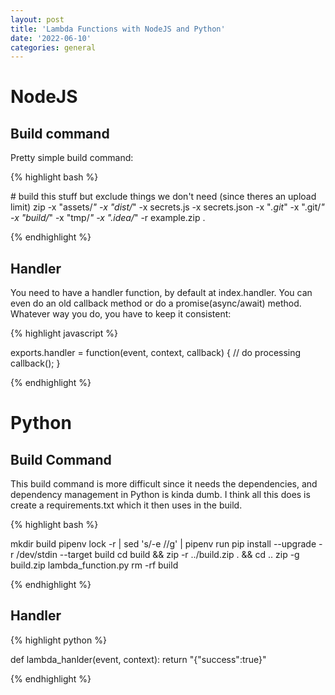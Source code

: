 ```yaml
---
layout: post
title: 'Lambda Functions with NodeJS and Python'
date: '2022-06-10'
categories: general
---
```


# NodeJS

## Build command
Pretty simple build command:

{% highlight bash %}

\# build this stuff but exclude things we don't need (since theres an upload limit)
zip -x "assets/*" -x "dist/*" -x secrets.js -x secrets.json -x "*.git*" -x ".git/*" -x "build/*" -x "tmp/*" -x ".idea/*" -r example.zip . 

{% endhighlight %}


## Handler

You need to have a handler function, by default at index.handler. You can even do an old callback method or do a promise(async/await) method. Whatever way you do, you have to keep it consistent:

{% highlight javascript %}

exports.handler = function(event, context, callback) {
    // do processing
    callback();
}

{% endhighlight %}

# Python

## Build Command
This build command is more difficult since it needs the dependencies, and dependency management in Python is kinda dumb. I think all this does is create a requirements.txt which it then uses in the build.

{% highlight bash %}

mkdir build
pipenv lock -r | sed 's/-e //g' | pipenv run pip install --upgrade -r /dev/stdin --target build
cd build && zip -r ../build.zip . && cd ..
zip -g build.zip lambda_function.py
rm -rf build

{% endhighlight %}

## Handler

{% highlight python %}

def lambda_hanlder(event, context):
    return "{\"success\":true}"

{% endhighlight %}
